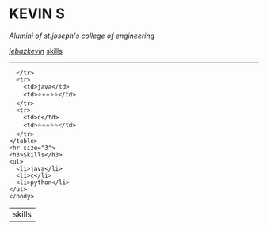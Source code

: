 <html>
<head>
  <meta charset=="utf-8">
  <title>💖Kevin's personal site</title>
  </head>
  <body>
    <img src="" >
    <h1>KEVIN S</h1>
    <p><em>Alumini of st.joseph's college of engineering</em></p>
    <a href="https://www.instagram.com/jabez_kevin/"><em>jebazkevin</em></a>
    <a href="D:\Harddisk\web deveopement\HTML-personal site\information.html">skills</a>
    <hr size="3">
    <table cellspacing="10">
      <tr>
        <td>skills</td>

      </tr>
      <tr>
        <td>java</td>
        <td>⭐⭐⭐⭐⭐</td>
      </tr>
      <tr>
        <td>c</td>
        <td>⭐⭐⭐⭐⭐</td>
      </tr>
    </table>
    <hr size="3">
    <h3>Skills</h3>
    <ul>
      <li>java</li>
      <li>c</li>
      <li>python</li>
    </ul>
    </body>
</html>
